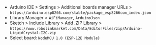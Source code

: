 - Arduino IDE > Settings > Additional boards manager URLs > ```https://arduino.esp8266.com/stable/package_esp8266com_index.json```
- Library Manager > ```WiFiManager```, ```ArduinoJson```
- Sketch > Include Library > Add .ZIP Library > ```https://www.robolinkmarket.com/Data/EditorFiles/zip/Arduino-LiquidCrystal-I2C.zip```
- Select board: ```NodeMCU 1.0 (ESP-12E Module)```
